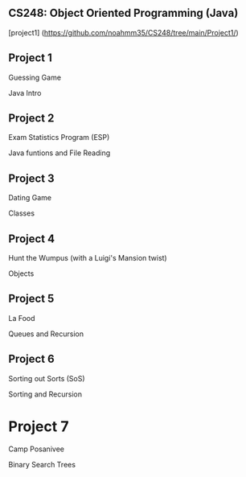 ## CS248: Object Oriented Programming (Java)

[project1] (https://github.com/noahmm35/CS248/tree/main/Project1/)




## Project 1

Guessing Game

Java Intro

## Project 2

Exam Statistics Program (ESP)

Java funtions and File Reading

## Project 3

Dating Game

Classes

## Project 4

Hunt the Wumpus (with a Luigi's Mansion twist)

Objects

## Project 5

La Food

Queues and Recursion

## Project 6

Sorting out Sorts (SoS)

Sorting and Recursion

# Project 7

Camp Posanivee

Binary Search Trees
